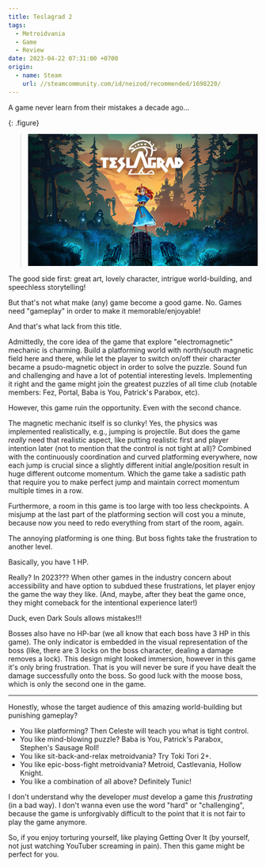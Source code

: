 ```yaml
---
title: Teslagrad 2
tags:
  - Metroidvania
  - Game
  - Review
date: 2023-04-22 07:31:00 +0700
origin:
  - name: Steam
    url: //steamcommunity.com/id/neizod/recommended/1698220/
---
```


A game never learn from their mistakes a decade ago...

{: .figure}
> ![](/images/game/cover/teslagrad-2.jpg)

The good side first: great art, lovely character, intrigue world-building, and speechless storytelling!

But that's not what make (any) game become a good game. No. Games need "gameplay" in order to make it memorable/enjoyable!

And that's what lack from this title.

Admittedly, the core idea of the game that explore "electromagnetic" mechanic is charming. Build a platforming world with north/south magnetic field here and there, while let the player to switch on/off their character became a psudo-magnetic object in order to solve the puzzle. Sound fun and challenging and have a lot of potential interesting levels. Implementing it right and the game might join the greatest puzzles of all time club (notable members: Fez, Portal, Baba is You, Patrick's Parabox, etc).

However, this game ruin the opportunity. Even with the second chance.

The magnetic mechanic itself is so clunky! Yes, the physics was implemented realistically, e.g., jumping is projectile. But does the game *really* need that realistic aspect, like putting realistic first and player intention later (not to mention that the control is not tight at all)? Combined with the continuously coordination and curved platforming everywhere, now each jump is crucial since a slightly different initial angle/position result in huge different outcome momentum. Which the game take a sadistic path that require you to make perfect jump and maintain correct momentum multiple times in a row.

Furthermore, a room in this game is too large with too less checkpoints. A misjump at the last part of the platforming section will cost you a minute, because now you need to redo everything from start of the room, again.

The annoying platforming is one thing. But boss fights take the frustration to another level.

Basically, you have 1 HP.

Really? In 2023??? When other games in the industry concern about accessibility and have option to subdued these frustrations, let player enjoy the game the way they like. (And, maybe, after they beat the game once, they might comeback for the intentional experience later!)

Duck, even Dark Souls allows mistakes!!!

Bosses also have no HP-bar (we all know that each boss have 3 HP in this game). The only indicator is embedded in the visual representation of the boss (like, there are 3 locks on the boss character, dealing a damage removes a lock). This design might looked immersion, however in this game it's only bring frustration. That is you will never be sure if you have dealt the damage successfully onto the boss. So good luck with the moose boss, which is only the second one in the game.

---

Honestly, whose the target audience of this amazing world-building but punishing gameplay?

- You like platforming? Then Celeste will teach you what is tight control.
- You like mind-blowing puzzle? Baba is You, Patrick's Parabox, Stephen's Sausage Roll!
- You like sit-back-and-relax metroidvania? Try Toki Tori 2+.
- You like epic-boss-fight metroidvania? Metroid, Castlevania, Hollow Knight.
- You like a combination of all above? Definitely Tunic!

I don't understand why the developer *must* develop a game this *frustrating* (in a bad way). I don't wanna even use the word "hard" or "challenging", because the game is unforgivably difficult to the point that it is not fair to play the game anymore.

So, if you enjoy torturing yourself, like playing Getting Over It (by yourself, not just watching YouTuber screaming in pain). Then this game might be perfect for you.